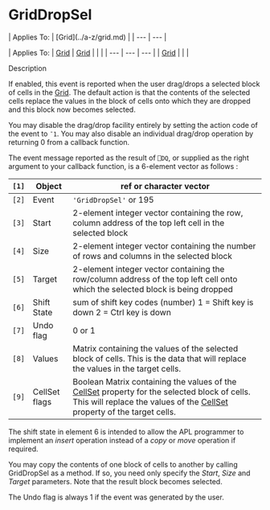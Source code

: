 



<h1 class="heading"><span class="name">GridDropSel</span></h1>
| Applies To: | [Grid](../a-z/grid.md) |
| --- | ---  |

| Applies To: | [Grid](../a-z/grid.md) | [Grid](../a-z/grid.md) |  |  |
| --- | --- | ---  |
| [Grid](../a-z/grid.md) |  |  |


Description


If enabled, this event is reported when the user drag/drops a selected block of cells in the [Grid](../a-z/grid.md). The default action is that the contents of the selected cells replace the values in the block of cells onto which they are dropped and this block now becomes selected.


You may disable the drag/drop facility entirely by setting the action code of the event to `¯1`. You may also disable an individual drag/drop operation by returning 0 from a callback function.


The event message reported as the result of `⎕DQ`, or supplied as the right argument to your callback function, is a 6-element vector as follows :

| `[1]` | Object | ref or character vector |
| --- | --- | ---  |
| `[2]` | Event | `'GridDropSel'` or 195 |
| `[3]` | Start | 2-element integer vector containing the row, column address of the top left cell in the selected block |
| `[4]` | Size | 2-element integer vector containing  the number of rows and columns in the selected block |
| `[5]` | Target | 2-element integer vector containing the row/column address of the top left cell onto which the selected block is being dropped |
| `[6]` | Shift State | sum of shift key codes (number) 1 = Shift key        is down 2 = Ctrl key is down |
| `[7]` | Undo flag | 0 or 1 |
| `[8]` | Values | Matrix containing the values of the selected block of cells. This is the data that will replace the values in the target cells. |
| `[9]` | CellSet flags | Boolean Matrix containing the values of the [CellSet](../a-z/cellset.md) property for the selected block of cells. This will replace the values of the [CellSet](../a-z/cellset.md) property of the target cells. |


The shift state in element 6 is intended to allow the APL programmer to implement an  *insert* operation instead of a *copy*  or *move* operation if required.


You may copy the contents of one block of cells to another by calling GridDropSel as a method. If so, you need only specify the *Start*, *Size* and *Target* parameters. Note that the result block becomes selected.


The Undo flag is always 1 if the event was generated by the user.


